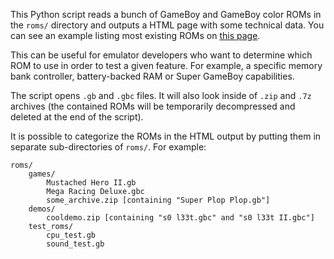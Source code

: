 This Python script reads a bunch of GameBoy and GameBoy color ROMs in the `roms/` directory and outputs a HTML page with some technical data. You can see an example listing most existing ROMs on [this page](http://merwanachibet.net/gameboy-roms.html).

This can be useful for emulator developers who want to determine which ROM to use in order to test a given feature. For example, a specific memory bank controller, battery-backed RAM or Super GameBoy capabilities.

The script opens `.gb` and `.gbc` files. It will also look inside of `.zip` and `.7z` archives (the contained ROMs will be temporarily decompressed and deleted at the end of the script).

It is possible to categorize the ROMs in the HTML output by putting them in separate sub-directories of `roms/`. For example:

    roms/
        games/
            Mustached Hero II.gb
            Mega Racing Deluxe.gbc
            some_archive.zip [containing "Super Plop Plop.gb"]
        demos/
            cooldemo.zip [containing "s0 l33t.gbc" and "s0 l33t II.gbc"]
        test_roms/
            cpu_test.gb
            sound_test.gb

